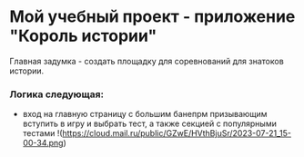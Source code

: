 # Мой учебный проект - приложение "Король истории"

Главная задумка - создать площадку для соревнований для знатоков истории.

### Логика следующая:
- вход на главную страницу с большим банепрм призывающим вступить в игру и выбрать тест, а также секцией с популярными тестами !(https://cloud.mail.ru/public/GZwE/HVthBjuSr/2023-07-21_15-00-34.png)
  
